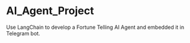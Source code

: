 # AI_Agent_Project
Use LangChain to develop a Fortune Telling AI Agent and embedded it in Telegram bot.
